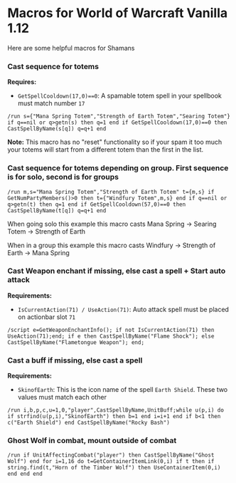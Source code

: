 # Macros for World of Warcraft Vanilla 1.12
Here are some helpful macros for Shamans

### Cast sequence for totems
**Requires:**
* `GetSpellCooldown(17,0)==0`: A spamable totem spell in your spellbook must match number `17`
```
/run s={"Mana Spring Totem","Strength of Earth Totem","Searing Totem"} if q==nil or q>getn(s) then q=1 end if GetSpellCooldown(17,0)==0 then CastSpellByName(s[q]) q=q+1 end
```
**Note:** This macro has no "reset" functionality so if your spam it too much your totems will start from a different totem than the first in the list.

### Cast sequence for totems depending on group. First sequence is for solo, second is for groups
```
/run m,s="Mana Spring Totem","Strength of Earth Totem" t={m,s} if GetNumPartyMembers()>0 then t={"Windfury Totem",m,s} end if q==nil or q>getn(t) then q=1 end if GetSpellCooldown(57,0)==0 then CastSpellByName(t[q]) q=q+1 end
```
When going solo this example this macro casts Mana Spring -> Searing Totem -> Strength of Earth

When in a group this example this macro casts Windfury -> Strength of Earth -> Mana Spring

### Cast Weapon enchant if missing, else cast a spell + Start auto attack
**Requirements:**
* `IsCurrentAction(71) / UseAction(71)`: Auto attack spell must be placed on actionbar slot `71`
```
/script e=GetWeaponEnchantInfo(); if not IsCurrentAction(71) then UseAction(71);end; if e then CastSpellByName("Flame Shock"); else CastSpellByName("Flametongue Weapon"); end;
```

### Cast a buff if missing, else cast a spell
**Requirements:**
* `SkinofEarth`: This is the icon name of the spell `Earth Shield`. These two values must match each other
```
/run i,b,p,c,u=1,0,"player",CastSpellByName,UnitBuff;while u(p,i) do if strfind(u(p,i),"SkinofEarth") then b=1 end i=i+1 end if b<1 then c("Earth Shield") end CastSpellByName("Rocky Bash")
```

### Ghost Wolf in combat, mount outside of combat
```
/run if UnitAffectingCombat("player") then CastSpellByName("Ghost Wolf") end for i=1,16 do t=GetContainerItemLink(0,i) if t then if string.find(t,"Horn of the Timber Wolf") then UseContainerItem(0,i) end end end
```
